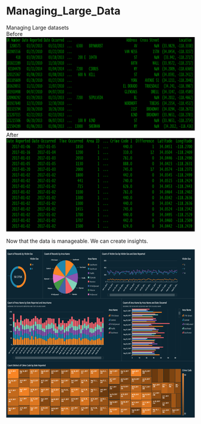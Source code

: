 # Managing_Large_Data
Managing  Large datasets  
Before
<img src="Before.PNG" width="1000" height="250">
After
<img src="After.PNG" width="1000" height="250">

Now that the data is manageable. We can create insights.

<img src="Data.PNG" width="1000" height="450">



